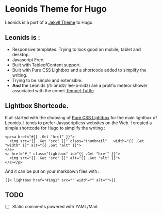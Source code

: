 # Leonids Theme for Hugo

Leonids is a port of a [Jekyll Theme](https://github.com/renyuanz/leonids) to Hugo.

## Leonids is :
  * Responsive templates. Trying to look good on mobile, tablet and desktop.
  * Javascript Free.
  * Built with TableofContent support.
  * Built with Pure CSS Lightbox and a shortcode added to simplify the writing.
  * Trying to be simple and extensible.
  * **And** the Leonids (/ˈliːənɪdz/ lee-ə-nidz) are a prolific meteor shower associated with the comet [Tempel-Tuttle](https://en.wikipedia.org/wiki/55P/Tempel%E2%80%93Tuttle).

## Lightbox Shortcode.

It all started with the choosing of [Pure CSS Lightbox](http://youmightnotneedjs.com/#lightbox) for the main lightbox of Leonids. I tends to prefer Javascriptless websites on the Web. I created a simple shortcode for Hugo to simplify the writing :
```
<p><a href="#{{ .Get "href" }}">
  <img src="{{ .Get "src" }}" class="thumbnail"   width="{{ .Get "width" }}" alt="{{ .Get "alt" }}">
</a>
<a href="#_" class="lightbox" id="{{ .Get "href" }}">
  <img src="{{ .Get "src" }}" alt="{{ .Get "alt" }}">
</a></p>
```
And it can be put on your markdown files with :
```
{{< lightbox href="#img1" src="" width="" alt="">}}
```

## TODO
- [ ] Static comments powered with YAML/Mail.
